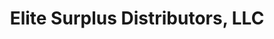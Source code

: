 ---
title: "Elite Surplus Distributors, LLC"
url: /hesperia/elite-surplus-distributors-llc/
shop: Großhandel
---